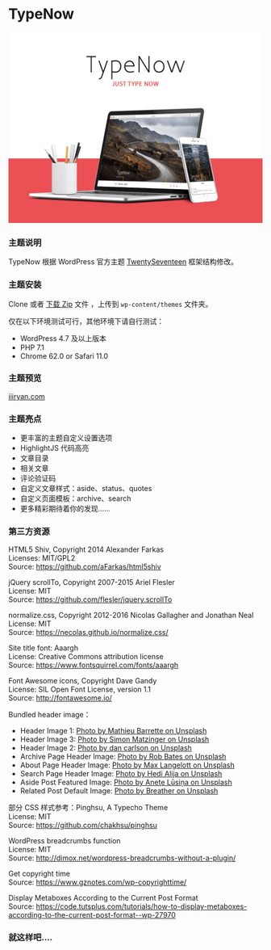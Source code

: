 # TypeNow

![screenchot](screenshot.png)

### 主题说明

TypeNow 根据 WordPress 官方主题 [TwentySeventeen](https://github.com/WordPress/WordPress/tree/master/wp-content/themes/twentyseventeen) 框架结构修改。

### 主题安装

Clone 或者 [下载 Zip](https://github.com/85Ryan/TypeNow/releases/latest) 文件 ，上传到 `wp-content/themes` 文件夹。

仅在以下环境测试可行，其他环境下请自行测试：

- WordPress 4.7 及以上版本
- PHP 7.1
- Chrome 62.0 or Safari 11.0

### 主题预览

[iiiryan.com](https://iiiryan.com)

### 主题亮点

- 更丰富的主题自定义设置选项
- HighlightJS 代码高亮
- 文章目录
- 相关文章
- 评论验证码
- 自定义文章样式：aside、status、quotes
- 自定义页面模板：archive、search
- 更多精彩期待着你的发现……

### 第三方资源

HTML5 Shiv, Copyright 2014 Alexander Farkas  
Licenses: MIT/GPL2  
Source: https://github.com/aFarkas/html5shiv  

jQuery scrollTo, Copyright 2007-2015 Ariel Flesler  
License: MIT  
Source: https://github.com/flesler/jquery.scrollTo  

normalize.css, Copyright 2012-2016 Nicolas Gallagher and Jonathan Neal  
License: MIT  
Source: https://necolas.github.io/normalize.css/  

Site title font: Aaargh  
License: Creative Commons attribution license  
Source: https://www.fontsquirrel.com/fonts/aaargh  

Font Awesome icons, Copyright Dave Gandy  
License: SIL Open Font License, version 1.1  
Source: http://fontawesome.io/  

Bundled header image：
- Header Image 1: [Photo by Mathieu Barrette on Unsplash](https://unsplash.com/photos/RYd9aBMp194)
- Header Image 3: [Photo by Simon Matzinger on Unsplash](https://unsplash.com/photos/-O8r5oLosYo)
- Header Image 2: [Photo by dan carlson on Unsplash](https://unsplash.com/photos/EXSh-k3wjds)
- Archive Page Header Image: [Photo by Rob Bates on Unsplash](https://unsplash.com/photos/AyYW_bUWerc)
- About Page Header Image: [Photo by Max Langelott on Unsplash](https://unsplash.com/photos/Hw62tzAkXXE)
- Search Page Header Image: [Photo by Hedi Alija on Unsplash](https://unsplash.com/photos/V21dkuL8dnM)
- Aside Post Featured Image: [Photo by Anete Lūsiņa on Unsplash](https://unsplash.com/photos/VwiLLyETLcQ)
- Related Post Default Image: [Photo by Breather on Unsplash](https://unsplash.com/photos/pDifHWbftrg)

部分 CSS 样式参考：Pinghsu, A Typecho Theme  
License: MIT  
Source: https://github.com/chakhsu/pinghsu  

WordPress breadcrumbs function  
License: MIT  
Source: http://dimox.net/wordpress-breadcrumbs-without-a-plugin/  

Get copyright time  
Source: https://www.gznotes.com/wp-copyrighttime/  

Display Metaboxes According to the Current Post Format  
Source: https://code.tutsplus.com/tutorials/how-to-display-metaboxes-according-to-the-current-post-format--wp-27970  

### 就这样吧....